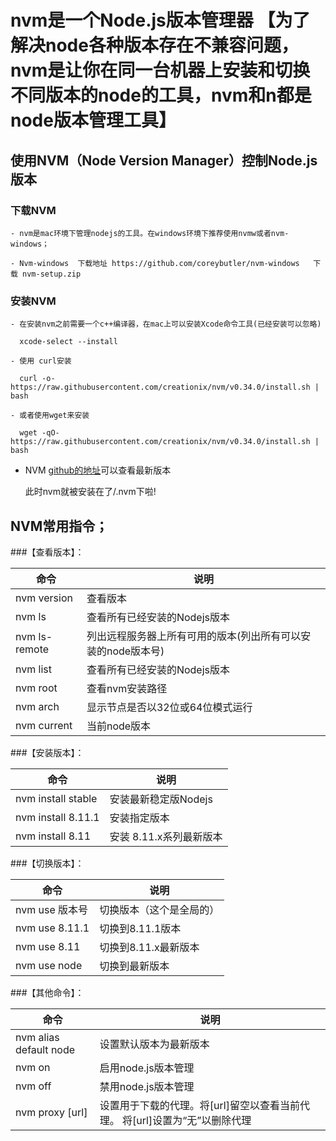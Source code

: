 # nvm是一个Node.js版本管理器 【为了解决node各种版本存在不兼容问题，nvm是让你在同一台机器上安装和切换不同版本的node的工具，nvm和n都是node版本管理工具】


## 使用NVM（Node Version Manager）控制Node.js版本
  
  ### 下载NVM

    - nvm是mac环境下管理nodejs的工具。在windows环境下推荐使用nvmw或者nvm-windows；

    - Nvm-windows  下载地址 https://github.com/coreybutler/nvm-windows   下载 nvm-setup.zip

  ### 安装NVM

    - 在安装nvm之前需要一个c++编译器，在mac上可以安装Xcode命令工具(已经安装可以忽略)

      xcode-select --install

    - 使用 curl安装

      curl -o- https://raw.githubusercontent.com/creationix/nvm/v0.34.0/install.sh | bash

    - 或者使用wget来安装

      wget -qO- https://raw.githubusercontent.com/creationix/nvm/v0.34.0/install.sh | bash 


  - NVM [github的地址](<https://github.com/creationix/nvm>)可以查看最新版本
  
	此时nvm就被安装在了/.nvm下啦!


## NVM常用指令；

###【查看版本】：

| 命令          | 说明 |
| ------------- | ---- |
| nvm version	| 查看版本 |
| nvm ls     	| 查看所有已经安装的Nodejs版本 |
| nvm ls-remote	| 列出远程服务器上所有可用的版本(列出所有可以安装的node版本号) |
| nvm list   	| 查看所有已经安装的Nodejs版本 |
| nvm root 		| 查看nvm安装路径 |
| nvm arch  	| 显示节点是否以32位或64位模式运行 |
| nvm current	| 当前node版本 |
	
	
###【安装版本】：

| 命令         		 | 说明 |
| ------------------ | ---- |
| nvm install stable | 安装最新稳定版Nodejs |
| nvm install 8.11.1 | 安装指定版本 |
| nvm install 8.11	 | 安装 8.11.x系列最新版本 |


###【切换版本】：

| 命令         		 | 说明 |
| ------------------ | ---- |
| nvm use 版本号     | 切换版本（这个是全局的）|
| nvm use 8.11.1     | 切换到8.11.1版本 |
| nvm use 8.11       | 切换到8.11.x最新版本 |
| nvm use node       | 切换到最新版本 |
	

###【其他命令】：

| 命令         		 	| 说明 |
| --------------------- | ---- |
| nvm alias default node| 设置默认版本为最新版本 |
| nvm on     			| 启用node.js版本管理 |
| nvm off       		| 禁用node.js版本管理 |
| nvm proxy [url]   	| 设置用于下载的代理。将[url]留空以查看当前代理。 将[url]设置为“无”以删除代理 |
